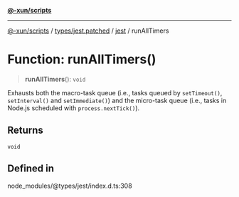 [**@-xun/scripts**](../../../../../README.md)

***

[@-xun/scripts](../../../../../README.md) / [types/jest.patched](../../../README.md) / [jest](../README.md) / runAllTimers

# Function: runAllTimers()

> **runAllTimers**(): `void`

Exhausts both the macro-task queue (i.e., tasks queued by `setTimeout()`, `setInterval()`
and `setImmediate()`) and the micro-task queue (i.e., tasks in Node.js scheduled with
`process.nextTick()`).

## Returns

`void`

## Defined in

node\_modules/@types/jest/index.d.ts:308
